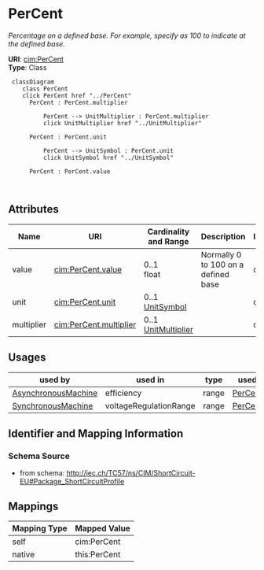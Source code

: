 # PerCent


_Percentage on a defined base.   For example, specify as 100 to indicate at the defined base._





**URI**: [cim:PerCent](http://iec.ch/TC57/CIM100#PerCent)<br />
**Type**: Class




```mermaid
 classDiagram
    class PerCent
    click PerCent href "../PerCent"
      PerCent : PerCent.multiplier
        
          PerCent --> UnitMultiplier : PerCent.multiplier
          click UnitMultiplier href "../UnitMultiplier"
        
      PerCent : PerCent.unit
        
          PerCent --> UnitSymbol : PerCent.unit
          click UnitSymbol href "../UnitSymbol"
        
      PerCent : PerCent.value
        
      
```




<!-- no inheritance hierarchy -->


## Attributes


| Name | URI | Cardinality and Range | Description | Inheritance |
| ---  | --- | --- | --- | --- |
| value | [cim:PerCent.value](http://iec.ch/TC57/CIM100#PerCent.value) | 0..1 <br />  float  | Normally 0 to 100 on a defined base | direct |
| unit | [cim:PerCent.unit](http://iec.ch/TC57/CIM100#PerCent.unit) | 0..1 <br />  [UnitSymbol](UnitSymbol.md)  |  | direct |
| multiplier | [cim:PerCent.multiplier](http://iec.ch/TC57/CIM100#PerCent.multiplier) | 0..1 <br />  [UnitMultiplier](UnitMultiplier.md)  |  | direct |





## Usages

| used by | used in | type | used |
| ---  | --- | --- | --- |
| [AsynchronousMachine](AsynchronousMachine.md) | efficiency | range | [PerCent](PerCent.md) |
| [SynchronousMachine](SynchronousMachine.md) | voltageRegulationRange | range | [PerCent](PerCent.md) |






## Identifier and Mapping Information







### Schema Source


* from schema: http://iec.ch/TC57/ns/CIM/ShortCircuit-EU#Package_ShortCircuitProfile





## Mappings

| Mapping Type | Mapped Value |
| ---  | ---  |
| self | cim:PerCent |
| native | this:PerCent |




